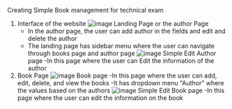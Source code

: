 Creating Simple Book management for technical exam
1. Interface of the website
   ![image](https://github.com/user-attachments/assets/e928c788-a706-4d21-9722-67a8d3474739)
                               Landing Page or the author Page
   - In the author page, the user can add author in the fields and edit and delete the author
   - The landing page has sidebar menu where the user can navigate through books page and author page
   ![image](https://github.com/user-attachments/assets/e8088167-26d9-4555-beb5-973989e94e51)
                               Simple Edit Author page
   -In this page where the user can Edit the information of the author
2. Book Page
   ![image](https://github.com/user-attachments/assets/6f468304-3c4c-4ea0-88eb-38914965ea77)
                               Book page
   -In this page where the user can add, edit, delete, and view the books
   -It has dropdown menu "Author" where the values based on the authors
   ![image](https://github.com/user-attachments/assets/ad5c0d0c-1ffd-46f3-ba1c-91727b995d51)
                               Simple Edit Book page
   -In this page where the user can edit the information on the book



   


